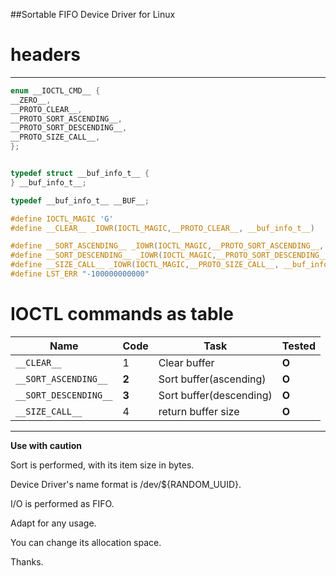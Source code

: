 
##Sortable FIFO Device Driver for Linux
# headers
----------------
```c
enum __IOCTL_CMD__ {
__ZERO__,
__PROTO_CLEAR__,
__PROTO_SORT_ASCENDING__,
__PROTO_SORT_DESCENDING__,
__PROTO_SIZE_CALL__,
};


typedef struct __buf_info_t__ {
} __buf_info_t__;

typedef __buf_info_t__ __BUF__;

#define IOCTL_MAGIC 'G'
#define __CLEAR__ _IOWR(IOCTL_MAGIC,__PROTO_CLEAR__, __buf_info_t__) 

#define __SORT_ASCENDING__ _IOWR(IOCTL_MAGIC,__PROTO_SORT_ASCENDING__, __buf_info_t__)
#define __SORT_DESCENDING__ _IOWR(IOCTL_MAGIC,__PROTO_SORT_DESCENDING__, __buf_info_t__)
#define __SIZE_CALL__ _IOWR(IOCTL_MAGIC,__PROTO_SIZE_CALL__, __buf_info_t__)
#define LST_ERR "-100000000000"
```

# IOCTL commands as table
|Name|Code|Task|Tested|
|---|---|---|---|
|`__CLEAR__`|1|Clear buffer|**O**| 
|`__SORT_ASCENDING__`|**2**|Sort buffer(ascending)|**O**|    
|`__SORT_DESCENDING__`|**3**|Sort buffer(descending)|**O**|
|`__SIZE_CALL__`|4|return buffer size|**O**|
-----------------------------------------
    
**Use with caution**

Sort is performed, with its item size in bytes.

Device Driver's name format is /dev/${RANDOM_UUID}.

I/O is performed as FIFO.

Adapt for any usage.

You can change its allocation space.

Thanks.


